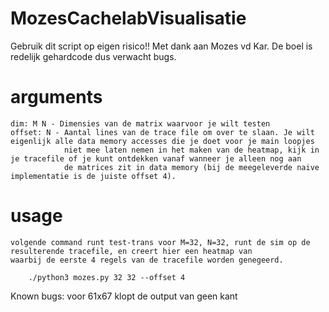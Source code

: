 # MozesCachelabVisualisatie

Gebruik dit script op eigen risico!! Met dank aan Mozes vd Kar.
De boel is redelijk gehardcode dus verwacht bugs.

# arguments
    dim: M N - Dimensies van de matrix waarvoor je wilt testen
    offset: N - Aantal lines van de trace file om over te slaan. Je wilt eigenlijk alle data memory accesses die je doet voor je main loopjes
                niet mee laten nemen in het maken van de heatmap, kijk in je tracefile of je kunt ontdekken vanaf wanneer je alleen nog aan
                de matrices zit in data memory (bij de meegeleverde naive implementatie is de juiste offset 4).
    
# usage
    
    volgende command runt test-trans voor M=32, N=32, runt de sim op de resulterende tracefile, en creert hier een heatmap van
    waarbij de eerste 4 regels van de tracefile worden genegeerd.

        ./python3 mozes.py 32 32 --offset 4 


Known bugs: voor 61x67 klopt de output van geen kant